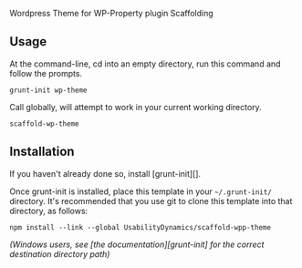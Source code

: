 Wordpress Theme for WP-Property plugin Scaffolding

## Usage

At the command-line, cd into an empty directory, run this command and follow the prompts.

```
grunt-init wp-theme
```

Call globally, will attempt to work in your current working directory.
```
scaffold-wp-theme
```


## Installation
If you haven't already done so, install [grunt-init][].

Once grunt-init is installed, place this template in your `~/.grunt-init/` directory. It's recommended that you use git to clone this template into that directory, as follows:

```
npm install --link --global UsabilityDynamics/scaffold-wpp-theme
```

_(Windows users, see [the documentation][grunt-init] for the correct destination directory path)_
